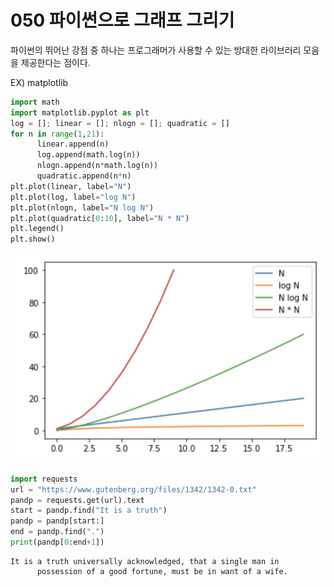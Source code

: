 # 050 파이썬으로 그래프 그리기 

파이썬의 뛰어난 강점 중 하나는 프로그래머가 사용할 수 있는 방대한 라이브러리 모음을 제공한다는 점이다. 

EX) matplotlib 


```python
import math
import matplotlib.pyplot as plt
log = []; linear = []; nlogn = []; quadratic = []
for n in range(1,21):
      linear.append(n)
      log.append(math.log(n))
      nlogn.append(n*math.log(n))
      quadratic.append(n*n)
plt.plot(linear, label="N")
plt.plot(log, label="log N")
plt.plot(nlogn, label="N log N")
plt.plot(quadratic[0:10], label="N * N")
plt.legend()
plt.show()
```

![파이썬 그래프](/img/[1일_1로그]_파이썬_그래프.png)


```python
import requests
url = "https://www.gutenberg.org/files/1342/1342-0.txt"
pandp = requests.get(url).text
start = pandp.find("It is a truth")
pandp = pandp[start:]
end = pandp.find(".")
print(pandp[0:end+1])
```

```
It is a truth universally acknowledged, that a single man in
      possession of a good fortune, must be in want of a wife.
```